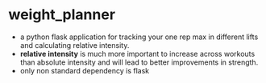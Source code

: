 # weight_planner

- a python flask application for tracking your one rep max in different lifts and calculating relative intensity.
- **relative intensity** is much more important to increase across workouts than absolute intensity and will lead to better improvements in strength.
- only non standard dependency is flask
